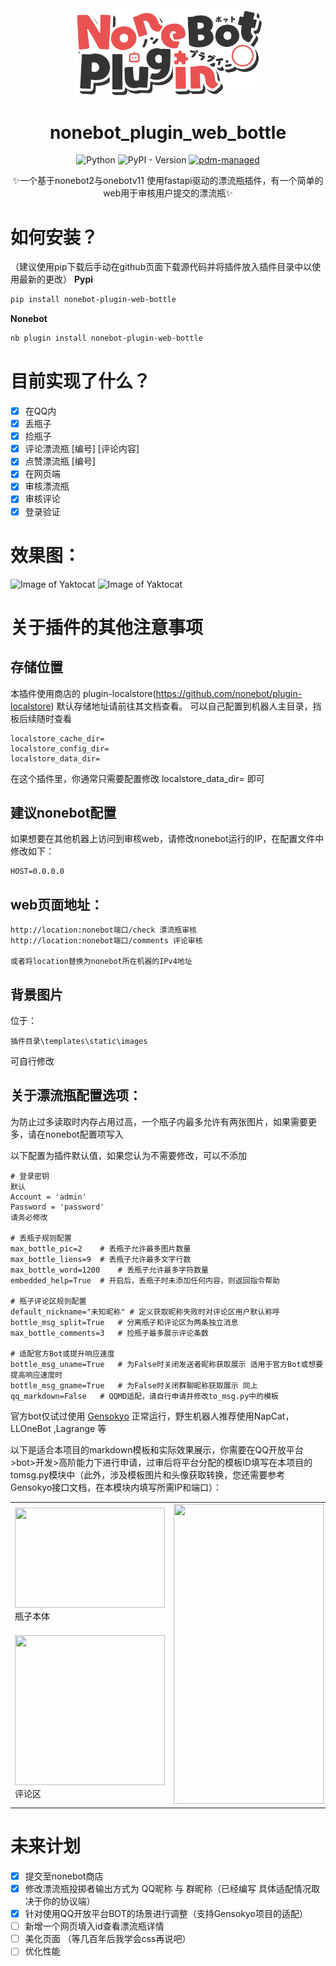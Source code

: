 <!-- markdownlint-disable MD033 MD036 MD041  -->
<div align="center">
  <a href="https://v2.nonebot.dev/store">
    <img src="./img/NoneBotPlugin.png" width="300" alt="logo" />
  </a>


# nonebot_plugin_web_bottle
![Python](https://img.shields.io/badge/Python-3.9+-blue.svg)
![PyPI - Version](https://img.shields.io/pypi/v/nonebot-plugin-web-bottle)
[![pdm-managed](https://img.shields.io/endpoint?url=https%3A%2F%2Fcdn.jsdelivr.net%2Fgh%2Fpdm-project%2F.github%2Fbadge.json)](https://pdm-project.org)

✨一个基于nonebot2与onebotv11 使用fastapi驱动的漂流瓶插件，有一个简单的web用于审核用户提交的漂流瓶✨


</div>


# 如何安装？
（建议使用pip下载后手动在github页面下载源代码并将插件放入插件目录中以使用最新的更改）
**Pypi**
```bash
pip install nonebot-plugin-web-bottle
```

**Nonebot**
```bash
nb plugin install nonebot-plugin-web-bottle
```

# 目前实现了什么？
- [x] 在QQ内
- [x] 丢瓶子
- [x] 捡瓶子
- [x] 评论漂流瓶 [编号] [评论内容]
- [x] 点赞漂流瓶 [编号]
- [x] 在网页端
- [x] 审核漂流瓶
- [x] 审核评论
- [x] 登录验证

# 效果图：
![Image of Yaktocat](https://github.com/luosheng520qaq/nonebot_plugin_web_bottle/blob/master/example/bottles.png)
![Image of Yaktocat](https://github.com/luosheng520qaq/nonebot_plugin_web_bottle/blob/master/example/comments.png)
# 关于插件的其他注意事项
## 存储位置
本插件使用商店的 plugin-localstore(https://github.com/nonebot/plugin-localstore)
默认存储地址请前往其文档查看。
可以自己配置到机器人主目录，挡板后续随时查看
```
localstore_cache_dir=   
localstore_config_dir=
localstore_data_dir=
```
在这个插件里，你通常只需要配置修改 localstore_data_dir=  即可

## 建议nonebot配置
如果想要在其他机器上访问到审核web，请修改nonebot运行的IP，在配置文件中修改如下：

```
HOST=0.0.0.0
```

## web页面地址：
```
http://location:nonebot端口/check 漂流瓶审核
http://location:nonebot端口/comments 评论审核

或者将location替换为nonebot所在机器的IPv4地址
```
## 背景图片
位于：
```
插件目录\templates\static\images
```
可自行修改
## 关于漂流瓶配置选项：
为防止过多读取时内存占用过高，一个瓶子内最多允许有两张图片，如果需要更多，请在nonebot配置项写入 

以下配置为插件默认值，如果您认为不需要修改，可以不添加
```
# 登录密钥
默认
Account = 'admin'
Password = 'password'
请务必修改

# 丢瓶子规则配置
max_bottle_pic=2    # 丢瓶子允许最多图片数量
max_bottle_liens=9  # 丢瓶子允许最多文字行数
max_bottle_word=1200    # 丢瓶子允许最多字符数量
embedded_help=True  # 开启后，丢瓶子时未添加任何内容，则返回指令帮助

# 瓶子评论区规则配置
default_nickname="未知昵称" # 定义获取昵称失败时对评论区用户默认称呼
bottle_msg_split=True   # 分离瓶子和评论区为两条独立消息
max_bottle_comments=3   # 捡瓶子最多展示评论条数

# 适配官方Bot或提升响应速度
bottle_msg_uname=True   # 为False时关闭发送者昵称获取展示 适用于官方Bot或想要提高响应速度时
bottle_msg_gname=True   # 为False时关闭群聊昵称获取展示 同上
qq_markdown=False   # QQMD适配，请自行申请并修改to_msg.py中的模板
```

官方bot仅试过使用 [Gensokyo](https://github.com/Hoshinonyaruko/Gensokyo) 正常运行，野生机器人推荐使用NapCat，LLOneBot ,Lagrange 等

以下是适合本项目的markdown模板和实际效果展示，你需要在QQ开放平台>bot>开发>高阶能力下进行申请，过审后将平台分配的模板ID填写在本项目的tomsg.py模块中（此外，涉及模板图片和头像获取转换，您还需要参考Gensokyo接口文档，在本模块内填写所需IP和端口）：
<table>
  <tr>
    <td>
      <img src="https://github.com/youlanan/nonebot-plugin-web-bottle/blob/master/example/md02.png" width="240" height="160">
      <br>瓶子本体
    </td>
    <td rowspan="2"><img src="https://github.com/youlanan/nonebot-plugin-web-bottle/blob/master/example/md03.jpg" width="240" height="480"></td>
  </tr>
  <tr>
    <td>
      <img src="https://github.com/youlanan/nonebot-plugin-web-bottle/blob/master/example/md01.png" width="240" height="240">
      <br>评论区
    </td>
  </tr>
</table>




# 未来计划
- [x] 提交至nonebot商店 
- [x] 修改漂流瓶投掷者输出方式为 QQ昵称 与 群昵称（已经编写 具体适配情况取决于你的协议端）
- [x] 针对使用QQ开放平台BOT的场景进行调整（支持Gensokyo项目的适配）
- [ ] 新增一个网页填入id查看漂流瓶详情
- [ ] 美化页面 （等几百年后我学会css再说吧）
- [ ] 优化性能

